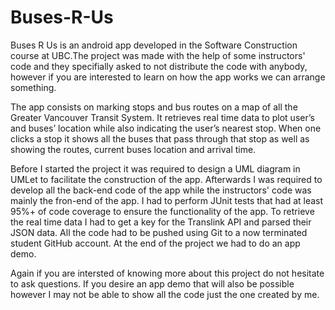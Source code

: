 # Buses-R-Us


Buses R Us is an android app developed in the Software Construction course at UBC.The project was made with the help of some instructors' code and they specifially asked to not distribute the code with anybody, however if you are interested to learn on how the app works we can arrange something. 

The app consists on marking stops and bus routes on a map of all the Greater Vancouver Transit System. It retrieves real time data to plot user’s and buses’ location while also indicating the user’s nearest stop. When one clicks a stop it shows all the buses that pass through that stop as well as showing the routes, current buses location and arrival time. 

Before I started the project it was required to design a UML diagram in UMLet to facilitate the construction of the app. Afterwards I was required to develop all the back-end code of the app while the instructors' code was mainly the fron-end of the app. I had to perform JUnit tests that had at least 95%+ of code coverage to ensure the functionality of the app. To retrieve the real time data I had to get a key for the Translink API and parsed their JSON data. All the code had to be pushed using Git to a now terminated student GitHub account. At the end of the project we had to do an app demo.


Again if you are intersted of knowing more about this project do not hesitate to ask questions. If you desire an app demo that will also be possible however I may not be able to show all the code just the one created by me. 
